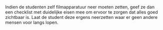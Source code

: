 Indien de studenten zelf filmapparatuur neer moeten zetten, geef ze dan een checklist met duidelijke eisen mee om ervoor te zorgen dat alles goed zichtbaar is. Laat de student deze ergens neerzetten waar er geen andere mensen voor langs lopen. 